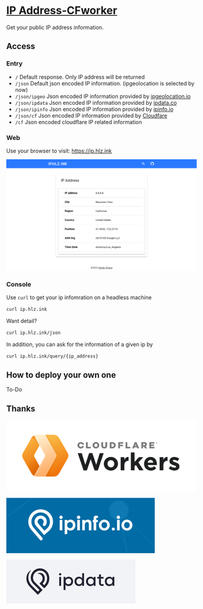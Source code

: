 # **[IP Address-CFworker](https://github.com/ohh-haolin/ipaddress-cfworker)**

Get your public IP address information.


## Access

### Entry

- `/`
    Default response. Only IP address will be returned
- `/json`
    Default json encoded IP information. (ipgeolocation is selected by now)
- `/json/ipgeo`
    Json encoded IP information provided by [ipgeolocation.io](https://ipgeolocation.io/)
- `/json/ipdata`
    Json encoded IP information provided by [ipdata.co](https://ipdata.co/)
- `/json/ipinfo`
    Json encoded IP information provided by [ipinfo.io](https://ipinfo.io/)
- `/json/cf`
    Json encoded IP information provided by [Cloudfare](https://cloudflare.com/)
- `/cf`
    Json encoded cloudflare IP related information



### Web

Use your browser to visit: https://ip.hlz.ink

![](/img/screenshot.png)



### Console

Use `curl` to get your ip infomration on a headless machine

```bash
curl ip.hlz.ink
```

Want detail?

```bash
curl ip.hlz.ink/json
```

In addition, you can ask for the information of a given ip by

```bash
curl ip.hlz.ink/query/{ip_address}
```



## How to deploy your own one

To-Do



## Thanks

![cloudflare-worker](img/cloudflare-worker.png)

![ipinfo](img/ipinfo.png)

![](img/ipdata.png)